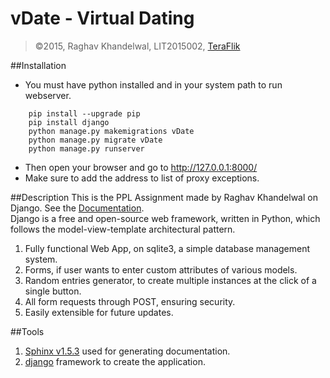 # vDate - Virtual Dating
>&copy;2015, Raghav Khandelwal, LIT2015002, [TeraFlik](http://www.teraflik.com)

##Installation
- You must have python installed and in your system path to run webserver.  
```
    pip install --upgrade pip  
    pip install django  
    python manage.py makemigrations vDate  
    python manage.py migrate vDate  
    python manage.py runserver  
```   
- Then open your browser and go to http://127.0.0.1:8000/  
- Make sure to add the address to list of proxy exceptions.

##Description
This is the PPL Assignment made by Raghav Khandelwal on Django. See the [Documentation](https://ppl-iiita.github.io/ppl-assignment-TeraFlik/).   
Django is a free and open-source web framework, written in Python, which follows the model-view-template architectural pattern.

1. Fully functional Web App, on sqlite3, a simple database management system.
2. Forms, if user wants to enter custom attributes of various models.
3. Random entries generator, to create multiple instances at the click of a single button.
4. All form requests through POST, ensuring security.
5. Easily extensible for future updates.

##Tools
1. [Sphinx v1.5.3](http://www.sphinx-doc.org/en/stable/) used for generating documentation.
2. [django](https://www.djangoproject.com/) framework to create the application.